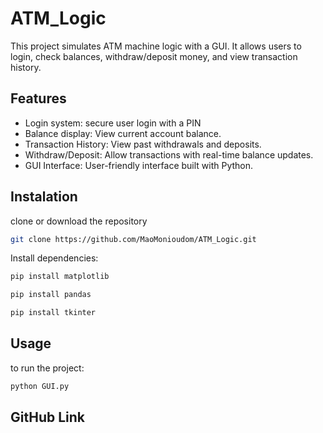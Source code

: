 # ATM_Logic 

This project simulates ATM machine logic with a GUI. It allows users to login, check balances, withdraw/deposit money, and view transaction history.

## Features
- Login system: secure user login with a PIN
- Balance display: View current account balance.
- Transaction History: View past withdrawals and deposits.
- Withdraw/Deposit: Allow transactions with real-time balance updates.
- GUI Interface: User-friendly interface built with Python.

## Instalation
clone or download the repository
```bash
git clone https://github.com/MaoMonioudom/ATM_Logic.git
```
Install dependencies:
```bash
pip install matplotlib
```
```bash
pip install pandas
```
```bash
pip install tkinter
```

## Usage
to run the project:
```bash
python GUI.py
```

## GitHub Link
